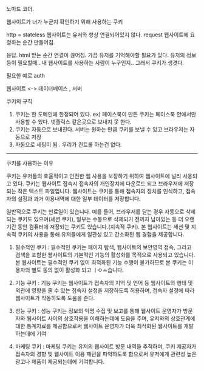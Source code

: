 노마드 코더.

웹사이트가 너가 누군지 확인하기 위해 사용하는 쿠키

http  = stateless
웹사이트는 유저와 항상 연결되어있지 않다.
request 웹사이트에 요청하는 순간 만들어짐.

응답. html 받는 순간 연결이 끊어짐.
가끔 유저를 기억해야할 필요가 있다.
유저의 정보 등이 필요할때.. 내 웹사이트를 사용하는 사람이 누구인지..
그래서 쿠키가 생겻다.

필요한 예로 auth

웹사이트 <-> 데이터베이스 , 서버


쿠키의 규칙 

1. 쿠키는 한 도메인에 한정되어 있다.
   ex) 페이스북이 만든 쿠키는 페이스북 안에서만 사용할 수 있다.
   넷플릭스 같은곳으로 보내지 못 한다.
2. 쿠키는 자동으로 보내진다. 서버는  원하는 만큼 쿠키를 보낼 수 있고 브라우저는 자동으로 저장
3. 자동으로 세팅이 됨 . 우리가 컨트롤 하는건 없다. 
    

---------------------------------------------------------
쿠키를 사용하는 이유 

쿠키는 유저들의 효율적이고 안전한 웹 사용을 보장하기 위하여 웹사이트에 널리 사용되고 있다. 쿠키는 웹사이트 접속시 접속자의 개인장치에
다운로드 되고 브라우저에 저장되는 작은 텍스트 파일입니다. 웹사이트는 쿠키를 통해 접속자의 장치를 인식하고, 접속자의
설정과 과거 이용내역에 대한 일부 데이터를 저장합니다.

일반적으로 쿠키는 만료일이 있습니다. 예를 들어, 브라우저를 닫는 경우 자동으로 삭제되는 쿠키도 있으며(세션 쿠키), 일부는 수동으로
삭제되기 전까지 남아있는 등 더 오랜기간 동안 컴퓨터에 저장되는 쿠키도 있습니다.(지속적 쿠키). 본 웹사이트는 세션 및 지속적 쿠키의
사용을 통해 유저들에게 일관성 있고 간소화된 웹 경험을 제공합니다.

1. 필수적인 쿠키 : 필수적인 쿠키는 페이지 탐색, 웹사이트의 보안영역 접속, 그리고 검색을 포함한 웹사이트의 기본적인 기능의 활성화를 목적으로
사용되고 있습니다. 본 웹사이트는 필수적인 쿠키 없이 최적화된 기능 수행이 불가하므로 본 쿠키는 이용자의 별도 동의 없이 활성화 되고 ㅣㅇㅆ습니다.

2. 기능 쿠키 : 기능 쿠키는 웹사이트가 접속자의 지역 및 언어 등 웹사이트의 행태 및 외관에 영향을 줄 수 있는 접속자 설정을 저장하도록
허용하며, 접속자 설정에 따라 웹사이트가 작동하도록 도움을 준다.

3. 성능 쿠키 : 성능 쿠키는 정보의 익명 수집 및 보고를 통해 웹사이트 운영자가 방문자와 웹사이트 사이의 상호작용을 이해하는데에
도움을 주며, 유저와의 상호관계에 대한 통계자료를 제공함으로써 웹사이트 운영자가 더욱 최적화된 웹사이트를 개발하는데에 기여

4. 마케팅 쿠키 : 마케팅 쿠키는 유저의 웹사이트 방문 내역을 추적하며, 쿠키 제공자가 접속자의 경향 및 웹사이트 이용 패턴을 파악하도록 함으로써
유저에게 관련성 높은 광고나 제품이 제공되는데에 기여합니다.
